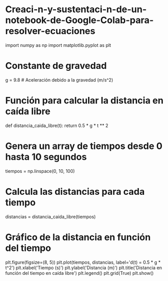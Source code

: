 # Creaci-n-y-sustentaci-n-de-un-notebook-de-Google-Colab-para-resolver-ecuaciones
import numpy as np
import matplotlib.pyplot as plt

# Constante de gravedad
g = 9.8  # Aceleración debido a la gravedad (m/s^2)

# Función para calcular la distancia en caída libre
def distancia_caida_libre(t):
    return 0.5 * g * t ** 2

# Genera un array de tiempos desde 0 hasta 10 segundos
tiempos = np.linspace(0, 10, 100)

# Calcula las distancias para cada tiempo
distancias = distancia_caida_libre(tiempos)

# Gráfico de la distancia en función del tiempo
plt.figure(figsize=(8, 5))
plt.plot(tiempos, distancias, label='d(t) = 0.5 * g * t^2')
plt.xlabel('Tiempo (s)')
plt.ylabel('Distancia (m)')
plt.title('Distancia en función del tiempo en caída libre')
plt.legend()
plt.grid(True)
plt.show()
